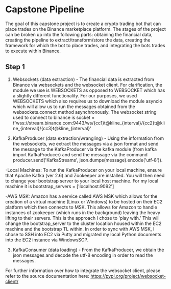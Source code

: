 # Capstone Pipeline

The goal of this capstone project is to create a crypto trading bot that can place trades on the Binance marketplace platform. The stages of the project can be broken up into the following parts: obtaining the financial data, creating the pipeline to extract/transform/store the data, creating the framework for which the bot to place trades, and integrating the bots trades to execute within Binance.

## Step 1

1. Websockets (data extraction) - The financial data is extracted from Binance via websockets and the websocket client. For clarification, the module we use is WEBSOCKETS as opposed to WEBSOCKET which has a slightly different functionality. For our purposes, we used WEBSOCKETS which also requires us to download the module asyncio which will allow us to run the messages obtained from the websockets.connect method asynchronously. The websocket string used to connect to binance is socket = f'wss://stream.binance.com:9443/ws/{cc1}t@kline_{interval}/{cc2}t@kline_{interval}/{cc3}t@kline_{interval}'

2. KafkaProducer (data extraction/wrangling) - Using the information from the websockets, we extract the messages via a json format and send the message to the KafkaProducer via the kafka module (from kafka import KafkaProducer) and send the message via the command producer.send('KafkaStreams', json.dumps(message).encode('utf-8')).

  -Local Machines: To run the KafkaProducer on your local machine, ensure that Apache Kafka (ver 2.6) and Zookeeper are installed. You will then need to change your                        bootstrap server to your local host machine. For my local machine it is bootstrap_servers = ['localhost:9092']
  
  -AWS MSK: Amazon has a service called AWS MSK which allows for the creation of a virtual machine (Linux or Windows) to be hosted on their EC2 platform which then                          connects to MSK. This allows for Amazon to handle instances of zookeeper (which runs in the background) leaving the heavy lifting to their servers.                      This is the approach I chose to 'play with.' This will change the bootstrap_server to the cluster location housed within the EC2 machine and the                          bootstrap TL within. In order to sync with AWS MSK, I chose to SSH into EC2 via Putty and migrated my local Python documents into the EC2 instance via                    WindowsSCP.

3. KafkaConsumer (data loading) - From the KafkaProducer, we obtain the json messages and decode the utf-8 encoding in order to read the messages.

For further information over how to integrate the websocket client, please refer to the source documentation here: https://pypi.org/project/websocket-client/
